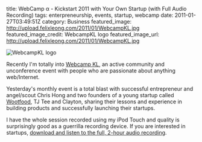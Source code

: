 title: WebCamp α - Kickstart 2011 with Your Own Startup (with Full Audio Recording)
tags: enterpreneurship, events, startup, webcamp
date: 2011-01-27T03:49:51Z
category: Business
featured_image: http://upload.felixleong.com/2011/01/WebcampKL.jpg
featured_image_credit: WebcampKL logo
featured_image_url: http://upload.felixleong.com/2011/01/WebcampKL.jpg


![WebcampKL logo]({filename}/images/2011/01/WebcampKL.jpg)

Recently I'm totally into [Webcamp KL][wckl], an active community and unconference event with people who are passionate about anything web/Internet.

Yesterday's monthly event is a total blast with successful entrepreneur and angel/scout Chris Hong and two founders of a young startup called [Wootfood][wootfood], TJ Tee and Clayton, sharing their lessons and experience in building products and successfully launching their startups.

I have the whole session recorded using my iPod Touch and quality is surprisingly good as a guerrilla recording device. If you are interested in startups, [download and listen to the full, 2-hour audio recording][ep].

[wckl]: https://www.facebook.com/groups/webcamp/
[wootfood]: http://wootfood.com/
[ep]: http://www.mediafire.com/?w360cj3o25od97v
